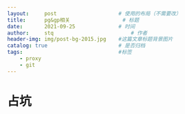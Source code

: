 ```yaml
---
layout:     post   				    # 使用的布局（不需要改）
title:      pg&gp相关 				# 标题 
date:       2021-09-25 				# 时间
author:     stq 						# 作者
header-img: img/post-bg-2015.jpg 	#这篇文章标题背景图片
catalog: true 						# 是否归档
tags:								#标签
    - proxy 
    - git
---
```

# 占坑